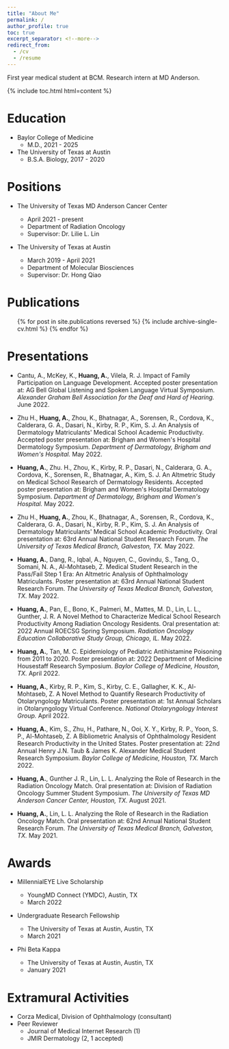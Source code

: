 ```yaml
---
title: "About Me"
permalink: /
author_profile: true
toc: true
excerpt_separator: <!--more-->
redirect_from:
  - /cv
  - /resume
---
```

First year medical student at BCM. Research intern at MD Anderson.

{% include toc.html html=content %}

Education
======
* Baylor College of Medicine
  * M.D., 2021 - 2025
* The University of Texas at Austin
  * B.S.A. Biology, 2017 - 2020

Positions
======
* The University of Texas MD Anderson Cancer Center
  * April 2021 - present
  * Department of Radiation Oncology
  * Supervisor: Dr. Lilie L. Lin

* The University of Texas at Austin
  * March 2019 - April 2021
  * Department of Molecular Biosciences
  * Supervisor: Dr. Hong Qiao

Publications
======
  <ul>{% for post in site.publications reversed %}
    {% include archive-single-cv.html %}
  {% endfor %}</ul>
  
Presentations
======
* Cantu, A., McKey, K., <b>Huang, A.</b>, Vilela, R. J. Impact of Family Participation on Language Development. Accepted poster presentation at: AG Bell Global Listening and Spoken Language Virtual Symposium. <i>Alexander Graham Bell Association for the Deaf and Hard of Hearing.</i> June 2022.

* Zhu H., <b>Huang, A.</b>, Zhou, K., Bhatnagar, A., Sorensen, R., Cordova, K., Calderara, G. A., Dasari, N., Kirby, R. P., Kim, S. J. An Analysis of Dermatology Matriculants' Medical School Academic Productivity. Accepted poster presentation at: Brigham and Women's Hospital Dermatology Symposium. <i>Department of Dermatology, Brigham and Women's Hospital.</i> May 2022.

* <b>Huang, A.</b>, Zhu. H., Zhou, K., Kirby, R. P., Dasari, N., Calderara, G. A., Cordova, K., Sorensen, R., Bhatnagar, A., Kim, S. J. An Altmetric Study on Medical School Research of Dermatology Residents. Accepted poster presentation at: Brigham and Women's Hospital Dermatology Symposium. <i>Department of Dermatology, Brigham and Women's Hospital.</i> May 2022.

* Zhu H., <b>Huang, A.</b>, Zhou, K., Bhatnagar, A., Sorensen, R., Cordova, K., Calderara, G. A., Dasari, N., Kirby, R. P., Kim, S. J. An Analysis of Dermatology Matriculants' Medical School Academic Productivity. Oral presentation at: 63rd Annual National Student Research Forum. <i>The University of Texas Medical Branch, Galveston, TX.</i> May 2022.

* <b>Huang, A.</b>, Dang, R., Iqbal, A., Nguyen, C., Govindu, S., Tang, O., Somani, N. A., Al-Mohtaseb, Z. Medical Student Research in the Pass/Fail Step 1 Era: An Altmetric Analysis of Ophthalmology Matriculants. Poster presentation at: 63rd Annual National Student Research Forum. <i>The University of Texas Medical Branch, Galveston, TX.</i> May 2022.

* <b>Huang, A.</b>, Pan, E., Bono, K., Palmeri, M., Mattes, M. D., Lin, L. L., Gunther, J. R. A Novel Method to Characterize Medical School Research Productivity Among Radiation Oncology Residents. Oral presentation at: 2022 Annual ROECSG Spring Symposium. <i>Radiation Oncology Education Collaborative Study Group, Chicago, IL.</i> May 2022.

* <b>Huang, A.</b>, Tan, M. C. Epidemiology of Pediatric Antihistamine Poisoning from 2011 to 2020. Poster presentation at: 2022 Department of Medicine Housestaff Research Symposium. <i>Baylor College of Medicine, Houston, TX.</i> April 2022.

* <b>Huang, A.</b>, Kirby, R. P., Kim, S., Kirby, C. E., Gallagher, K. K., Al-Mohtaseb, Z. A Novel Method to Quantify Research Productivity of Otolaryngology Matriculants. Poster presentation at: 1st Annual Scholars in Otolaryngology Virtual Conference. <i>National Otolaryngology Interest Group.</i> April 2022.

* <b>Huang, A.</b>, Kim, S., Zhu, H., Pathare, N., Ooi, X. Y., Kirby, R. P., Yoon, S. P., Al-Mohtaseb, Z. A Bibliometric Analysis of Ophthalmology Resident Research Productivity in the United States. Poster presentation at: 22nd Annual Henry J.N. Taub & James K. Alexander Medical Student Research Symposium. <i>Baylor College of Medicine, Houston, TX.</i> March 2022.

* <b>Huang, A.</b>, Gunther J. R., Lin, L. L. Analyzing the Role of Research in the Radiation Oncology Match. Oral presentation at: Division of Radiation Oncology Summer Student Symposium. <i>The University of Texas MD Anderson Cancer Center, Houston, TX.</i> August 2021.

* <b>Huang, A.</b>, Lin, L. L. Analyzing the Role of Research in the Radiation Oncology Match. Oral presentation at: 62nd Annual National Student Research Forum. <i>The University of Texas Medical Branch, Galveston, TX.</i> May 2021.

Awards
======
* MillennialEYE Live Scholarship
  * YoungMD Connect (YMDC), Austin, TX
  * March 2022

* Undergraduate Research Fellowship
  * The University of Texas at Austin, Austin, TX
  * March 2021

* Phi Beta Kappa
  * The University of Texas at Austin, Austin, TX
  * January 2021

Extramural Activities
======
* Corza Medical, Division of Ophthalmology (consultant)
* Peer Reviewer
  *  Journal of Medical Internet Research (1)
  * JMIR Dermatology (2, 1 accepted)
